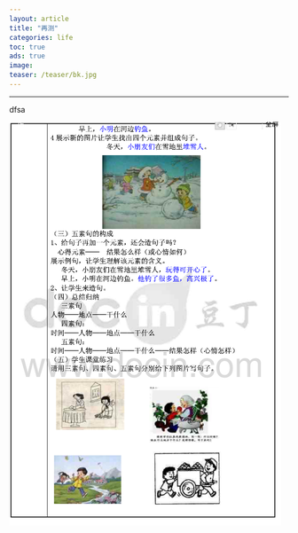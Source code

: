 ```yaml
---
layout: article
title: "再测"
categories: life
toc: true
ads: true
image:
teaser: /teaser/bk.jpg
---
```


---

dfsa

![df](https://github.com/storage201602/storage201602/blob/master/chenyifan2016/_posts/life/2016-08-08-2331life.md/345-3.png?raw=true)

